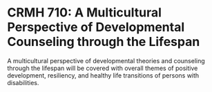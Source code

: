 # CRMH 710: A Multicultural Perspective of Developmental Counseling through the Lifespan

A multicultural perspective of developmental theories and counseling through the lifespan will be covered with overall themes of positive development, resiliency, and healthy life transitions of persons with disabilities.